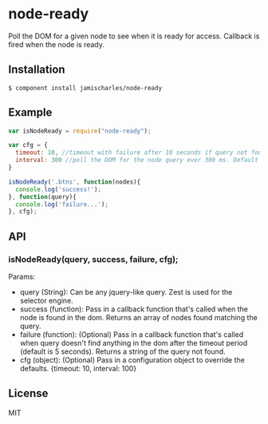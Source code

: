 
# node-ready

  Poll the DOM for a given node to see when it is ready for access. Callback is fired when the node is ready.

## Installation

    $ component install jamischarles/node-ready


## Example

```js
var isNodeReady = require("node-ready");

var cfg = {
  timeout: 10, //timeout with failure after 10 seconds if query not found. Default is 5 seconds.
  interval: 300 //poll the DOM for the node query ever 300 ms. Default is 200 ms.
}

isNodeReady('.btns', function(nodes){
  console.log('success!');
}, function(query){
  console.log('failure...');
}, cfg);


```

## API

### isNodeReady(query, success, failure, cfg);

  Params:
  - query (String): Can be any jquery-like query. Zest is used for the selector engine. 
  - success (function): Pass in a callback function that's called when the node is found in the dom. Returns an array of nodes found matching the query.
  - failure (function): (Optional) Pass in a callback function that's called when query doesn't find anything in the dom after the timeout period (default is 5 seconds). Returns a string of the query not found.
  - cfg (object): (Optional) Pass in a configuration object to override the defaults. {timeout: 10, interval: 100}


   

## License

  MIT
